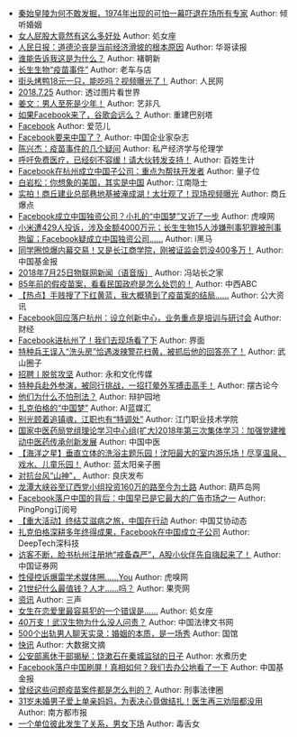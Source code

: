 - [秦始皇陵为何不敢发掘，1974年出现的可怕一幕吓退在场所有专家](http://wechatscope.jmsc.hku.hk:8000/html?fn=gh_a07c756b8881_2018-07-25_2247490685_7tQqu3ImMv.y.tar.gz)
Author: 倾听婚姻
- [女人屁股大竟然有这么多好处](http://wechatscope.jmsc.hku.hk:8000/html?fn=gh_232719586984_2018-07-25_2653034635_CsWUwhR7GJ.y.tar.gz)
Author: 処女座
- [人民日报：道德沦丧是当前经济滑坡的根本原因](http://wechatscope.jmsc.hku.hk:8000/html?fn=gh_7a402e27f818_2018-07-25_2649690702_mLcbkNY0di.y.tar.gz)
Author: 华哥读报
- [谁能告诉我这是为什么？](http://wechatscope.jmsc.hku.hk:8000/html?fn=gh_7bd15fdf0e5a_2018-07-25_2650838586_7y90JWAQtq.y.tar.gz)
Author: 褚朝新
- [长生生物“疫苗事件”](http://wechatscope.jmsc.hku.hk:8000/html?fn=gh_e3182b3735fc_2018-07-25_2247502670_7Q2XMSdUWk.y.tar.gz)
Author: 老车与店
- [街头烤鸭18元一只，能吃吗？视频曝光了！](http://wechatscope.jmsc.hku.hk:8000/html?fn=gh_d62474859d61_2018-07-25_2658516873_AftL6QyXYW.y.tar.gz)
Author: 人民网
- [2018.7.25](http://wechatscope.jmsc.hku.hk:8000/html?fn=gh_cd7075f41e01_2018-07-25_2449961781_cLm37EgVrM.y.tar.gz)
Author: 透过图片看世界
- [姜文：男人至死是少年！](http://wechatscope.jmsc.hku.hk:8000/html?fn=gh_7eec58c8b2b0_2018-07-25_2651351639_YdXrI0QWOm.y.tar.gz)
Author: 艺非凡
- [如果Facebook来了，谷歌会远么？](http://wechatscope.jmsc.hku.hk:8000/html?fn=gh_1a48b0b9d1b0_2018-07-25_2649328873_ZGjrDCQa1I.y.tar.gz)
Author: 重建巴别塔
- [Facebook](http://wechatscope.jmsc.hku.hk:8000/html?fn=aifaner383402_2018-07-25_2651862718_9YZmHRIta2.y.tar.gz)
Author: 爱范儿
- [Facebook要来中国了？](http://wechatscope.jmsc.hku.hk:8000/html?fn=wxid_3544675449412_2018-07-25_2650425218_E7x95NOvwt.y.tar.gz)
Author: 中国企业家杂志
- [陈兴杰：疫苗事件的几个疑问](http://wechatscope.jmsc.hku.hk:8000/html?fn=gh_55caca37a5ce_2018-07-25_2650385603_bGHqFrxiY6.y.tar.gz)
Author: 私产经济学与伦理学
- [呼吁免费医疗，已经刻不容缓！请大伙转发支持！](http://wechatscope.jmsc.hku.hk:8000/html?fn=gh_ec9122b5999a_2018-07-25_2247485919_z679t8yThG.y.tar.gz)
Author: 百姓生计
- [Facebook在杭州成立中国子公司：重点为帮扶开发者](http://wechatscope.jmsc.hku.hk:8000/html?fn=gh_114e76fd6e5d_2018-07-25_2247501716_ePJk0dTlY7.y.tar.gz)
Author: 量子位
- [白岩松：你想象的美国，其实是中国](http://wechatscope.jmsc.hku.hk:8000/html?fn=gh_65f5271d2a21_2018-07-25_2247486901_5fvCAMQ9uW.y.tar.gz)
Author: 江南隐士
- [实拍！商丘建业总部巷地基被淹成湖！太壮观了！现场视频曝光](http://wechatscope.jmsc.hku.hk:8000/html?fn=gh_96ef54baa312_2018-07-25_2666112776_Db9ExGiIfp.y.tar.gz)
Author: 商丘爆点
- [Facebook成立中国独资公司？小扎的“中国梦”又近了一步](http://wechatscope.jmsc.hku.hk:8000/html?fn=wxid_7620846208112_2018-07-25_2655548434_7Gti5b8En3.y.tar.gz)
Author: 虎嗅网
- [小米遭429人投诉，涉及金额4000万元；长生生物15人涉嫌刑事犯罪被刑事拘留；Facebook疑成立中国独资公司……](http://wechatscope.jmsc.hku.hk:8000/html?fn=wxid_2965349653612_2018-07-25_2651961087_T92QOC65zp.y.tar.gz)
Author: i黑马
- [同学圈惊爆内幕交易！又是长江商学院，刚被证监会罚没400多万！](http://wechatscope.jmsc.hku.hk:8000/html?fn=gh_a4a87df43a4c_2018-07-25_2655116635_yh5dxZGfc4.y.tar.gz)
Author: 中国基金报
- [2018年7月25日物联网新闻（语音版）](http://wechatscope.jmsc.hku.hk:8000/html?fn=gh_ba6105d7c051_2018-07-25_2652568897_joZM30GOY5.y.tar.gz)
Author: 冯站长之家
- [85年前的假疫苗案，看看民国政府是怎么处罚的！](http://wechatscope.jmsc.hku.hk:8000/html?fn=gh_fc276be154e5_2018-07-25_2247493317_ZrGLm9zja5.y.tar.gz)
Author: 中西ABC
- [【热点】手贱搜了下红黄蓝，我大概猜到了疫苗案的结局……](http://wechatscope.jmsc.hku.hk:8000/html?fn=gh_1fe7c8e2027b_2018-07-25_2652987697_gTZ5OAYxM0.y.tar.gz)
Author: 公大资讯
- [Facebook回应落户杭州：设立创新中心，业务重点是培训与研讨会](http://wechatscope.jmsc.hku.hk:8000/html?fn=gh_cdc8f0652ff7_2018-07-25_2650389463_CQgVu3Fbar.y.tar.gz)
Author: 财经
- [Facebook进杭州了！我们去现场看了下](http://wechatscope.jmsc.hku.hk:8000/html?fn=gh_93119cc8064a_2018-07-25_2650441423_1lgq5RbErL.y.tar.gz)
Author: 界面
- [特种兵王误入“洗头房”恰遇泼辣警花扫黄，被抓后他的回答亮了！](http://wechatscope.jmsc.hku.hk:8000/html?fn=gh_055421be661a_2018-07-25_2650103929_evpsMcZCXf.y.tar.gz)
Author: 武山圈子
- [招聘丨脱贫攻坚](http://wechatscope.jmsc.hku.hk:8000/html?fn=gh_ae68ab89cd12_2018-07-25_2649546946_YiZM4Rj9Iw.y.tar.gz)
Author: 永和文化传媒
- [特种兵赴外参演，被同行挑战，一招打晕外军搏击高手！](http://wechatscope.jmsc.hku.hk:8000/html?fn=gh_957c1d902646_2018-07-25_2651872032_yLnkxfroIN.y.tar.gz)
Author: 摆古论今
- [他们为什么不怕刑法？](http://wechatscope.jmsc.hku.hk:8000/html?fn=gh_3d7d7b24f21b_2018-07-25_2651309523_JmYBSAIMR3.y.tar.gz)
Author: 辩护园地
- [扎克伯格的“中国梦”](http://wechatscope.jmsc.hku.hk:8000/html?fn=gh_58828820c375_2018-07-25_2653658678_9AopE1P5b0.y.tar.gz)
Author: AI蓝媒汇
- [别光顾着追镇魂，江职也有“特调处”](http://wechatscope.jmsc.hku.hk:8000/html?fn=gh_c44e19e7bd52_2018-07-25_2650906537_nj5tVb0pKy.y.tar.gz)
Author: 江门职业技术学院
- [国家中医药局党组理论学习中心组(扩大)2018年第三次集体学习：加强党建推动中医药传承创新发展](http://wechatscope.jmsc.hku.hk:8000/html?fn=gh_47456bae86fd_2018-07-25_2650406748_4QZK9snhXU.y.tar.gz)
Author: 中国中医
- [【海洋之星】垂直立体的洗浴主题乐园！沈阳最大的室内游乐场！尽享温泉、戏水、儿童乐园！](http://wechatscope.jmsc.hku.hk:8000/html?fn=gh_03c59b11b4a3_2018-07-25_2650350399_LDz0n3VAro.y.tar.gz)
Author: 蓝太阳亲子圈
- [对抗台风“山神”，](http://wechatscope.jmsc.hku.hk:8000/html?fn=gh_9d9a02c69fc8_2018-07-25_2650140785_dDNw62ZvA1.y.tar.gz)
Author: 良庆发布
- [龙潭大峡谷至辽西党小组投资160万的路至今为土路](http://wechatscope.jmsc.hku.hk:8000/html?fn=gh_8dd3af29215d_2018-07-25_2751367685_OBHZLa2tWM.y.tar.gz)
Author: 葫芦岛网
- [Facebook落户中国的背后：中国早已是它最大的广告市场之一](http://wechatscope.jmsc.hku.hk:8000/html?fn=gh_b9a27e1f2f07_2018-07-25_2247486694_BtLlRTYU73.y.tar.gz)
Author: PingPong订阅号
- [【重大活动】终结艾滋病之旅，中国在行动](http://wechatscope.jmsc.hku.hk:8000/html?fn=gh_2f60bdf18ae9_2018-07-25_2650107419_bHK0luEkoe.y.tar.gz)
Author: 中国艾协动态
- [扎克伯格深耕多年终得成果，Facebook在中国成立子公司](http://wechatscope.jmsc.hku.hk:8000/html?fn=gh_27c43c799b0c_2018-07-25_2649550827_0Mm5gEizh2.y.tar.gz)
Author: DeepTech深科技
- [访客不断，脸书杭州注册地“戒备森严”，A股小伙伴先自嗨起来了！](http://wechatscope.jmsc.hku.hk:8000/html?fn=gh_2791eb31fd41_2018-07-25_2651326761_TK9uhg0Z7m.y.tar.gz)
Author: 中国证券网
- [性侵控诉爆雷学术媒体圈……You](http://wechatscope.jmsc.hku.hk:8000/html?fn=wxid_7620846208112_2018-07-25_2655548479_VaWQEDF7t0.y.tar.gz)
Author: 虎嗅网
- [21世纪什么最值钱？人才……吗？](http://wechatscope.jmsc.hku.hk:8000/html?fn=wxid_5637156371511_2018-07-25_2651698362_3E0jqmRsVo.y.tar.gz)
Author: 果壳网
- [资讯](http://wechatscope.jmsc.hku.hk:8000/html?fn=gh_392ea15c04ea_2018-07-25_2652852028_sUJRnW4b2e.y.tar.gz)
Author: 三声
- [女生在恋爱里最容易犯的一个错误是......](http://wechatscope.jmsc.hku.hk:8000/html?fn=gh_232719586984_2018-07-25_2653034635_TnlUY1XPES.y.tar.gz)
Author: 処女座
- [40万支！武汉生物为什么没人问责？](http://wechatscope.jmsc.hku.hk:8000/html?fn=gh_7fae7a18390f_2018-07-25_2651397112_jneksI73gP.y.tar.gz)
Author: 中国法律文书网
- [500个出轨男人聊天实录：婚姻的本质，是一场秀](http://wechatscope.jmsc.hku.hk:8000/html?fn=gh_9524bd6f8e75_2018-07-25_2247532396_JyhQ8bsx0W.y.tar.gz)
Author: 国馆
- [快讯](http://wechatscope.jmsc.hku.hk:8000/html?fn=gh_acb7ca9153bc_2018-07-25_2651661779_emcgwH0oKQ.y.tar.gz)
Author: 大数据文摘
- [公安部离休干部揭秘：饶漱石在秦城监狱的日子](http://wechatscope.jmsc.hku.hk:8000/html?fn=gh_b8e851bb117a_2018-07-25_2651702689_tkjbG1wEuS.y.tar.gz)
Author: 水煮历史
- [Facebook落户中国刷屏！真相如何？我们去办公地看了一下](http://wechatscope.jmsc.hku.hk:8000/html?fn=gh_a4a87df43a4c_2018-07-25_2655116646_OME0r2xZbh.y.tar.gz)
Author: 中国基金报
- [曾经这些问题疫苗案件都是怎么判的？](http://wechatscope.jmsc.hku.hk:8000/html?fn=gh_efc11fca1551_2018-07-25_2660227942_eJPVmk1OQh.y.tar.gz)
Author: 刑事法律圈
- [31岁未婚男子爱上单亲妈妈，为表决心竟做结扎！医生再三劝阻都没用](http://wechatscope.jmsc.hku.hk:8000/html?fn=wxid_4783107810411_2018-07-25_2650770518_7nHgLemJAl.y.tar.gz)
Author: 南方都市报
- [一个单位彼此发生了关系，男女下场](http://wechatscope.jmsc.hku.hk:8000/html?fn=gh_98589e99a248_2018-07-25_2676100499_0sJ6CGegP2.y.tar.gz)
Author: 毒舌女
